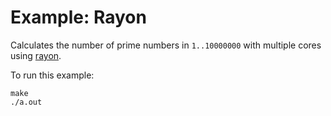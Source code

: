# Example: Rayon

Calculates the number of prime numbers in `1..10000000` with multiple cores using [rayon](https://github.com/rayon-rs/rayon).

To run this example:

```
make
./a.out
```
